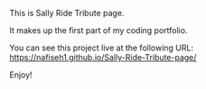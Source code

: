 This is Sally Ride Tribute page.

It makes up the first part of my coding portfolio.

You can see this project live at the following URL:
https://nafiseh1.github.io/Sally-Ride-Tribute-page/

Enjoy!


